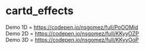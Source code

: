 # cartd_effects
Demo 1D = https://codepen.io/nsgomez/full/PoOOMjd \
Demo 2D = https://codepen.io/nsgomez/full/KKyyOZP \
Demo 3D = https://codepen.io/nsgomez/full/KKyyOoP
